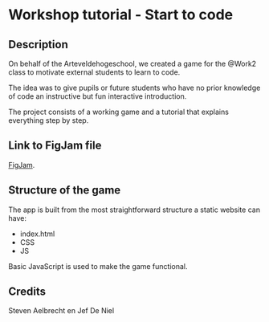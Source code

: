 # Workshop tutorial - Start to code

## Description

On behalf of the Arteveldehogeschool, we created a game for the @Work2 class to motivate external students to learn to code.

The idea was to give pupils or future students who have no prior knowledge of code an instructive but fun interactive introduction.

The project consists of a working game and a tutorial that explains everything step by step.

## Link to FigJam file

[FigJam](https://www.figma.com/file/U0VftTNYqzIm5UhuKqzKTV/Untitled?node-id=0%3A1&t=oMIqF6MbmuUgoG7H-1).

## Structure of the game

The app is built from the most straightforward structure a static website can have:

- index.html
- CSS
- JS

Basic JavaScript is used to make the game functional.

## Credits

Steven Aelbrecht en Jef De Niel
